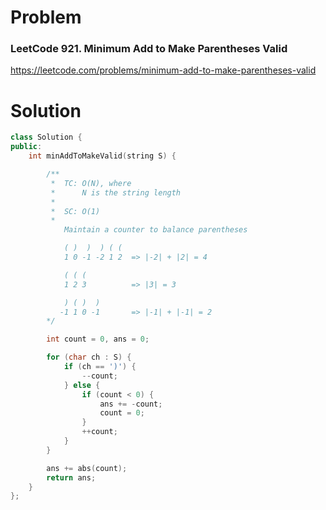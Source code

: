 
# Problem
### LeetCode 921. Minimum Add to Make Parentheses Valid
https://leetcode.com/problems/minimum-add-to-make-parentheses-valid

# Solution
```c++
class Solution {
public:
    int minAddToMakeValid(string S) {

        /**
         *  TC: O(N), where
         *      N is the string length
         *
         *  SC: O(1)
         *
            Maintain a counter to balance parentheses

            ( )  )  ) ( (
            1 0 -1 -2 1 2  => |-2| + |2| = 4

            ( ( (
            1 2 3          => |3| = 3

            ) ( )  )
           -1 1 0 -1       => |-1| + |-1| = 2
        */

        int count = 0, ans = 0;

        for (char ch : S) {
            if (ch == ')') {
                --count;
            } else {
                if (count < 0) {
                    ans += -count;
                    count = 0;
                }
                ++count;
            }
        }

        ans += abs(count);
        return ans;
    }
};
```